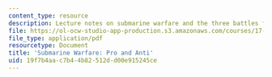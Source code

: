 ```yaml
---
content_type: resource
description: Lecture notes on submarine warfare and the three battles for the Atlantic.
file: https://ol-ocw-studio-app-production.s3.amazonaws.com/courses/17-462-innovation-in-military-organizations-fall-2005/19f7b4aac7b44b82512dd00e915245ce_lec6.pdf
file_type: application/pdf
resourcetype: Document
title: 'Submarine Warfare: Pro and Anti'
uid: 19f7b4aa-c7b4-4b82-512d-d00e915245ce
---
```

